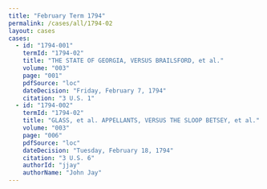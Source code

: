 ```yaml
---
title: "February Term 1794"
permalink: /cases/all/1794-02
layout: cases
cases:
  - id: "1794-001"
    termId: "1794-02"
    title: "THE STATE OF GEORGIA, VERSUS BRAILSFORD, et al."
    volume: "003"
    page: "001"
    pdfSource: "loc"
    dateDecision: "Friday, February 7, 1794"
    citation: "3 U.S. 1"
  - id: "1794-002"
    termId: "1794-02"
    title: "GLASS, et al. APPELLANTS, VERSUS THE SLOOP BETSEY, et al."
    volume: "003"
    page: "006"
    pdfSource: "loc"
    dateDecision: "Tuesday, February 18, 1794"
    citation: "3 U.S. 6"
    authorId: "jjay"
    authorName: "John Jay"
---
```

